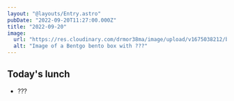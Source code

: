 ```yaml
---
layout: "@layouts/Entry.astro"
pubDate: "2022-09-20T11:27:00.000Z"
title: "2022-09-20"
image:
  url: "https://res.cloudinary.com/drmor38ma/image/upload/v1675038212/bbt/2022-09-20_yspa3d.jpg"
  alt: "Image of a Bentgo bento box with ???"
---
```


## Today's lunch

- ???
